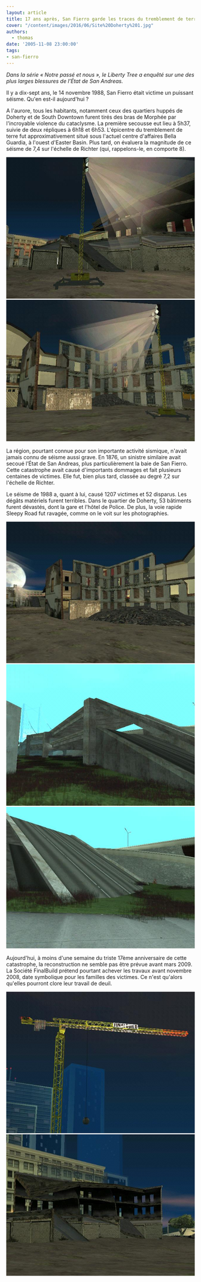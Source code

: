 ```yaml
---
layout: article
title: 17 ans après, San Fierro garde les traces du tremblement de terre
cover: "/content/images/2016/06/Site%20Doherty%201.jpg"
authors:
  - thomas
date: '2005-11-08 23:00:00'
tags:
- san-fierro
---
```


_Dans la série « Notre passé et nous », le Liberty Tree a enquêté sur une des plus larges blessures de l’État de San Andreas._

Il y a dix-sept ans, le 14 novembre 1988, San Fierro était victime un puissant séisme. Qu'en est-il aujourd'hui ?

A l'aurore, tous les habitants, notamment ceux des quartiers huppés de Doherty et de South Downtown furent tirés des bras de Morphée par l'incroyable violence du cataclysme. La première secousse eut lieu à 5h37, suivie de deux répliques à 6h18 et 6h53. L'épicentre du tremblement de terre fut approximativement situé sous l'actuel centre d'affaires Bella Guardia, à l'ouest d'Easter Basin. Plus tard, on évaluera la magnitude de ce séisme de 7,4 sur l'échelle de Richter (qui, rappelons-le, en comporte 8).

![](/content/images/2005/01/Site%20Doherty%202.jpg)
![](/content/images/2005/01/Site%20Doherty%204.jpg)

La région, pourtant connue pour son importante activité sismique, n'avait jamais connu de séisme aussi grave. En 1876, un sinistre similaire avait secoué l’État de San Andreas, plus particulièrement la baie de San Fierro. Cette catastrophe avait causé d'importants dommages et fait plusieurs centaines de victimes. Elle fut, bien plus tard, classée au degré 7,2 sur l'échelle de Richter.

Le séisme de 1988 a, quant à lui, causé 1207 victimes et 52 disparus. Les dégâts matériels furent terribles. Dans le quartier de Doherty, 53 bâtiments furent dévastés, dont la gare et l'hôtel de Police. De plus, la voie rapide Sleepy Road fut ravagée, comme on le voit sur les photographies.

![](/content/images/2005/01/Site%20Doherty%203.jpg)
![](/content/images/2005/01/Sleepy%20Road%201.jpg)
![](/content/images/2005/01/Sleepy%20Road%202.jpg)

Aujourd'hui, à moins d'une semaine du triste 17ème anniversaire de cette catastrophe, la reconstruction ne semble pas être prévue avant mars 2009. La Société FinalBuild prétend pourtant achever les travaux avant novembre 2008, date symbolique pour les familles des victimes. Ce n'est qu'alors qu'elles pourront clore leur travail de deuil.

![](/content/images/2005/01/Site%20Doherty%206.jpg)
![](/content/images/2005/01/Site%20Doherty%205.jpg)